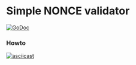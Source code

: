 
# Simple NONCE validator

[![GoDoc](https://godoc.org/github.com/gotterdemarung/go-noncense/noncense?status.svg)](https://godoc.org/github.com/gotterdemarung/go-noncense/noncense)

### Howto
[![asciicast](https://asciinema.org/a/1fm7ij3ssmberkozv8lkppbs2.png)](https://asciinema.org/a/1fm7ij3ssmberkozv8lkppbs2)
